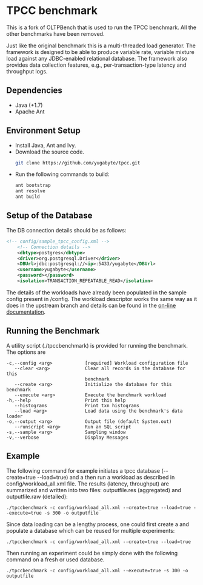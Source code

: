 # TPCC benchmark

This is a fork of OLTPBench that is used to run the TPCC benchmark. All the other benchmarks have been removed.


Just like the original benchmark this is a multi-threaded load generator. The framework is designed to be able to produce variable rate,
variable mixture load against any JDBC-enabled relational database. The framework also provides data collection
features, e.g., per-transaction-type latency and throughput logs.

## Dependencies

+ Java (+1.7)
+ Apache Ant


## Environment Setup
+ Install Java, Ant and Ivy.
+ Download the source code.
  ```bash
  git clone https://github.com/yugabyte/tpcc.git
  ```
+ Run the following commands to build:
  ```bash
  ant bootstrap
  ant resolve
  ant build
  ```

## Setup of the Database
The DB connection details should be as follows:

````xml
<!-- config/sample_tpcc_config.xml -->
    <!-- Connection details -->
    <dbtype>postgres</dbtype>
    <driver>org.postgresql.Driver</driver>
    <DBUrl>jdbc:postgresql://<ip>:5433/yugabyte</DBUrl>
    <username>yugabyte</username>
    <password></password>
    <isolation>TRANSACTION_REPEATABLE_READ</isolation>
````

The details of the workloads have already been populated in the sample config present in /config.
The workload descriptor works the same way as it does in the upstream branch and details can be found in the [on-line documentation](https://github.com/oltpbenchmark/oltpbench/wiki).


## Running the Benchmark
A utility script (./tpccbenchmark) is provided for running the benchmark. The options are

```
-c,--config <arg>            [required] Workload configuration file
   --clear <arg>             Clear all records in the database for this
                             benchmark
   --create <arg>            Initialize the database for this benchmark
   --execute <arg>           Execute the benchmark workload
-h,--help                    Print this help
   --histograms              Print txn histograms
   --load <arg>              Load data using the benchmark's data loader
-o,--output <arg>            Output file (default System.out)
   --runscript <arg>         Run an SQL script
-s,--sample <arg>            Sampling window
-v,--verbose                 Display Messages
```

## Example
The following command for example initiates a tpcc database (--create=true --load=true) and a then run a workload as described in config/workload_all.xml file. The results (latency, throughput) are summarized and written into two files: outputfile.res (aggregated) and outputfile.raw (detailed):

```
./tpccbenchmark -c config/workload_all.xml --create=true --load=true --execute=true -s 300 -o outputfile
```

Since data loading can be a lengthy process, one could first create a and populate a database which can be reused for multiple experiments:

```
./tpccbenchmark -c config/workload_all.xml --create=true --load=true
```

Then running an experiment could be simply done with the following command on a fresh or used database.

```
./tpccbenchmark -c config/workload_all.xml --execute=true -s 300 -o outputfile
```
